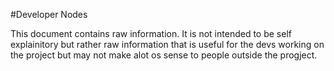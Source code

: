 
#Developer Nodes

This document contains raw information.   It is not intended to be self explainitory 
but rather raw information that is useful for the devs working on the project
but may not make alot os sense to people outside the progject.   


